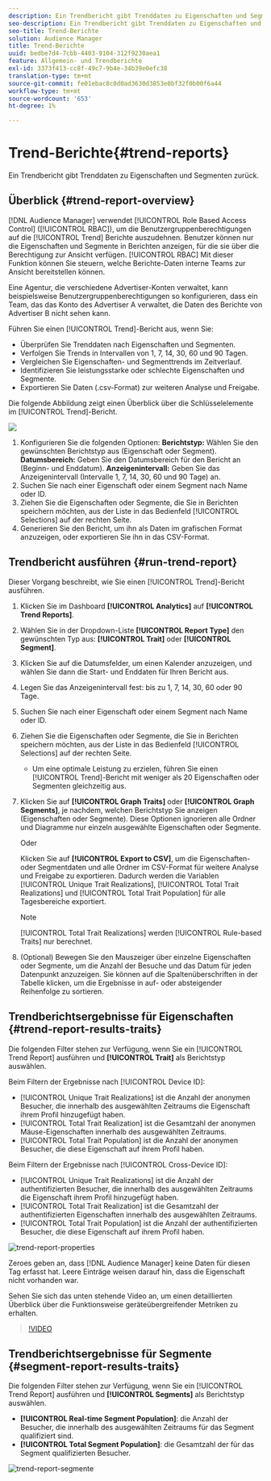 ```yaml
---
description: Ein Trendbericht gibt Trenddaten zu Eigenschaften und Segmenten zurück.
seo-description: Ein Trendbericht gibt Trenddaten zu Eigenschaften und Segmenten zurück.
seo-title: Trend-Berichte
solution: Audience Manager
title: Trend-Berichte
uuid: bedbe7d4-7cbb-4403-9104-312f9230aea1
feature: Allgemein- und Trendberichte
exl-id: 3373f413-cc8f-49c7-9b4e-34b39e0efc38
translation-type: tm+mt
source-git-commit: fe01ebac8c0d0ad3630d3853e0bf32f0b00f6a44
workflow-type: tm+mt
source-wordcount: '653'
ht-degree: 1%

---
```


# Trend-Berichte{#trend-reports}

Ein Trendbericht gibt Trenddaten zu Eigenschaften und Segmenten zurück.

## Überblick {#trend-report-overview}

<!-- 

c_trend_reports.xml

 -->

[!DNL Audience Manager] verwendet  [!UICONTROL Role Based Access Control] ([!UICONTROL RBAC]), um die Benutzergruppenberechtigungen auf die  [!UICONTROL Trend] Berichte auszudehnen. Benutzer können nur die Eigenschaften und Segmente in Berichten anzeigen, für die sie über die Berechtigung zur Ansicht verfügen. [!UICONTROL RBAC] Mit dieser Funktion können Sie steuern, welche Berichte-Daten interne Teams zur Ansicht bereitstellen können.

Eine Agentur, die verschiedene Advertiser-Konten verwaltet, kann beispielsweise Benutzergruppenberechtigungen so konfigurieren, dass ein Team, das das Konto des Advertiser A verwaltet, die Daten des Berichte von Advertiser B nicht sehen kann.

Führen Sie einen [!UICONTROL Trend]-Bericht aus, wenn Sie:

* Überprüfen Sie Trenddaten nach Eigenschaften und Segmenten.
* Verfolgen Sie Trends in Intervallen von 1, 7, 14, 30, 60 und 90 Tagen.
* Vergleichen Sie Eigenschaften- und Segmenttrends im Zeitverlauf.
* Identifizieren Sie leistungsstarke oder schlechte Eigenschaften und Segmente.
* Exportieren Sie Daten (.csv-Format) zur weiteren Analyse und Freigabe.

Die folgende Abbildung zeigt einen Überblick über die Schlüsselelemente im [!UICONTROL Trend]-Bericht.

![](assets/trend_reports.png)

1. Konfigurieren Sie die folgenden Optionen:
   **Berichtstyp:** Wählen Sie den gewünschten Berichtstyp aus (Eigenschaft oder Segment).
   **Datumsbereich:** Geben Sie den Datumsbereich für den Bericht an (Beginn- und Enddatum).
   **Anzeigenintervall:** Geben Sie das Anzeigenintervall (Intervalle 1, 7, 14, 30, 60 und 90 Tage) an.
1. Suchen Sie nach einer Eigenschaft oder einem Segment nach Name oder ID.
1. Ziehen Sie die Eigenschaften oder Segmente, die Sie in Berichten speichern möchten, aus der Liste in das Bedienfeld [!UICONTROL Selections] auf der rechten Seite.
1. Generieren Sie den Bericht, um ihn als Daten im grafischen Format anzuzeigen, oder exportieren Sie ihn in das CSV-Format.

## Trendbericht ausführen {#run-trend-report}

Dieser Vorgang beschreibt, wie Sie einen [!UICONTROL Trend]-Bericht ausführen.

<!-- 

t_working_with_trend_reports.xml

 -->

1. Klicken Sie im Dashboard **[!UICONTROL Analytics]** auf **[!UICONTROL Trend Reports]**.
1. Wählen Sie in der Dropdown-Liste **[!UICONTROL Report Type]** den gewünschten Typ aus: **[!UICONTROL Trait]** oder **[!UICONTROL Segment]**.
1. Klicken Sie auf die Datumsfelder, um einen Kalender anzuzeigen, und wählen Sie dann die Start- und Enddaten für Ihren Bericht aus.
1. Legen Sie das Anzeigenintervall fest: bis zu 1, 7, 14, 30, 60 oder 90 Tage.
1. Suchen Sie nach einer Eigenschaft oder einem Segment nach Name oder ID.
1. Ziehen Sie die Eigenschaften oder Segmente, die Sie in Berichten speichern möchten, aus der Liste in das Bedienfeld [!UICONTROL Selections] auf der rechten Seite.
   * Um eine optimale Leistung zu erzielen, führen Sie einen [!UICONTROL Trend]-Bericht mit weniger als 20 Eigenschaften oder Segmenten gleichzeitig aus.
1. Klicken Sie auf **[!UICONTROL Graph Traits]** oder **[!UICONTROL Graph Segments]**, je nachdem, welchen Berichtstyp Sie anzeigen (Eigenschaften oder Segmente). Diese Optionen ignorieren alle Ordner und Diagramme nur einzeln ausgewählte Eigenschaften oder Segmente.

   Oder

   Klicken Sie auf **[!UICONTROL Export to CSV]**, um die Eigenschaften- oder Segmentdaten und alle Ordner im CSV-Format für weitere Analyse und Freigabe zu exportieren. Dadurch werden die Variablen [!UICONTROL Unique Trait Realizations], [!UICONTROL Total Trait Realizations] und [!UICONTROL Total Trait Population] für alle Tagesbereiche exportiert.

   >[!NOTE]
   >
   >[!UICONTROL Total Trait Realizations] werden  [!UICONTROL Rule-based Traits] nur berechnet.

1. (Optional) Bewegen Sie den Mauszeiger über einzelne Eigenschaften oder Segmente, um die Anzahl der Besuche und das Datum für jeden Datenpunkt anzuzeigen. Sie können auf die Spaltenüberschriften in der Tabelle klicken, um die Ergebnisse in auf- oder absteigender Reihenfolge zu sortieren.

## Trendberichtsergebnisse für Eigenschaften {#trend-report-results-traits}

Die folgenden Filter stehen zur Verfügung, wenn Sie ein [!UICONTROL Trend Report] ausführen und **[!UICONTROL Trait]** als Berichtstyp auswählen.

Beim Filtern der Ergebnisse nach [!UICONTROL Device ID]:

* [!UICONTROL Unique Trait Realizations] ist die Anzahl der anonymen Besucher, die innerhalb des ausgewählten Zeitraums die Eigenschaft ihrem Profil hinzugefügt haben.
* [!UICONTROL Total Trait Realization] ist die Gesamtzahl der anonymen Mäuse-Eigenschaften innerhalb des ausgewählten Zeitraums.
* [!UICONTROL Total Trait Population] ist die Anzahl der anonymen Besucher, die diese Eigenschaft auf ihrem Profil haben.

Beim Filtern der Ergebnisse nach [!UICONTROL Cross-Device ID]:

* [!UICONTROL Unique Trait Realizations] ist die Anzahl der authentifizierten Besucher, die innerhalb des ausgewählten Zeitraums die Eigenschaft ihrem Profil hinzugefügt haben.
* [!UICONTROL Total Trait Realization] ist die Gesamtzahl der authentifizierten Eigenschaften innerhalb des ausgewählten Zeitraums.
* [!UICONTROL Total Trait Population] ist die Anzahl der authentifizierten Besucher, die diese Eigenschaft auf ihrem Profil haben.

![trend-report-properties](assets/trend-report-traits.png)

Zeroes geben an, dass [!DNL Audience Manager] keine Daten für diesen Tag erfasst hat. Leere Einträge weisen darauf hin, dass die Eigenschaft nicht vorhanden war.

Sehen Sie sich das unten stehende Video an, um einen detaillierten Überblick über die Funktionsweise geräteübergreifender Metriken zu erhalten.

>[!VIDEO](https://docs.adobe.com/content/help/en/audience-manager-learn/tutorials/build-and-manage-audiences/profile-merge/understanding-cross-device-metrics-in-audience-manager.html)

## Trendberichtsergebnisse für Segmente {#segment-report-results-traits}

Die folgenden Filter stehen zur Verfügung, wenn Sie ein [!UICONTROL Trend Report] ausführen und **[!UICONTROL Segments]** als Berichtstyp auswählen.

* **[!UICONTROL Real-time Segment Population]**: die Anzahl der Besucher, die innerhalb des ausgewählten Zeitraums für das Segment qualifiziert sind.
* **[!UICONTROL Total Segment Population]**: die Gesamtzahl der für das Segment qualifizierten Besucher.

![trend-report-segmente](assets/trend-report-segments.png)
